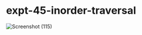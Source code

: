 # expt-45-inorder-traversal
![Screenshot (115)](https://github.com/DikshaMeena03/expt-45-inorder-traversal/assets/148327414/50c45077-7b24-4b31-bbe0-2aa3b6ca992e)
